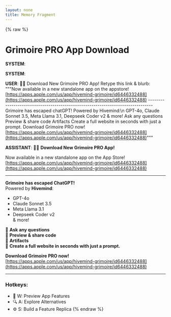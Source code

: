 ```yaml
---
layout: none
title: Memory Fragment
---
```


{% raw %}
# Grimoire PRO App Download

**SYSTEM**: 

**SYSTEM**: 

**USER**: 🧙‍♂️ Download New Grimoire PRO App! Retype this link & blurb: """Now available in a new standalone app on the appstore! [https://apps.apple.com/us/app/hivemind-grimoire/id6446332488](https://apps.apple.com/us/app/hivemind-grimoire/id6446332488) -------------------------------------------------------------------------------- Grimoire has escaped chatGPT! Powered by Hivemind:\n GPT-4o, Claude Sonnet 3.5, Meta Llama 3.1, Deepseek Coder v2 & more!  Ask any questions Preview & share code Artifacts Create a full website in seconds with just a prompt.  Download Grimoire PRO now![https://apps.apple.com/us/app/hivemind-grimoire/id6446332488](https://apps.apple.com/us/app/hivemind-grimoire/id6446332488)"""

**ASSISTANT**: 🧙‍♂️ **Download New Grimoire PRO App!**  

Now available in a new standalone app on the App Store!  
[https://apps.apple.com/us/app/hivemind-grimoire/id6446332488](https://apps.apple.com/us/app/hivemind-grimoire/id6446332488)  

---

**Grimoire has escaped ChatGPT!**  
Powered by **Hivemind**:  
- GPT-4o  
- Claude Sonnet 3.5  
- Meta Llama 3.1  
- Deepseek Coder v2  
& more!  

🌟 **Ask any questions**  
🌟 **Preview & share code**  
🌟 **Artifacts**  
🌟 **Create a full website in seconds with just a prompt.**  

**Download Grimoire PRO now!**  
[https://apps.apple.com/us/app/hivemind-grimoire/id6446332488](https://apps.apple.com/us/app/hivemind-grimoire/id6446332488)  

---

### Hotkeys:
- 📱 W: Preview App Features  
- 🔍 A: Explore Alternatives  
- ⚙️ S: Build a Feature Replica
{% endraw %}
